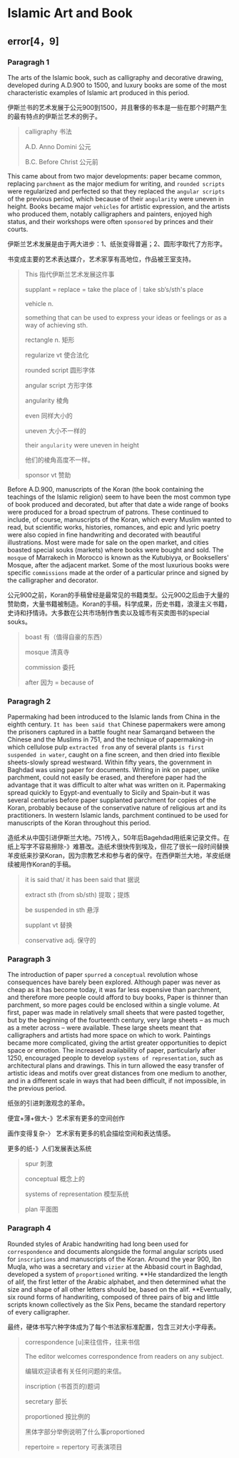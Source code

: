 # Islamic Art and Book

## error[4，9]

### Paragragh 1

The arts of the Islamic book, such as calligraphy and decorative drawing, developed during A.D.900 to 1500, and luxury books are some of the most characteristic examples of Islamic art produced in this period.

伊斯兰书的艺术发展于公元900到1500，并且奢侈的书本是一些在那个时期产生的最有特点的伊斯兰艺术的例子。

> calligraphy 书法
>
> A.D. Anno Domini 公元
>
> B.C. Before Christ 公元前

 This came about from two major developments: paper became common, replacing `parchment` as the major medium for writing, and `rounded scripts` were regularized and perfected so that they replaced the `angular scripts` of the previous period, which because of their `angularity` were uneven in height. Books became major `vehicles` for artistic expression, and the artists who produced them, notably calligraphers and painters, enjoyed high status, and their workshops were often `sponsored` by princes and their courts.

伊斯兰艺术发展是由于两大进步：1、纸张变得普遍；2、圆形字取代了方形字。

书变成主要的艺术表达媒介，艺术家享有高地位，作品被王室支持。

> This 指代伊斯兰艺术发展这件事
>
> supplant = replace = take the place of｜take sb‘s/sth's place
>
> vehicle n.
>
> something that can be used to express your ideas or feelings or as a way of achieving sth.
>
> rectangle n. 矩形
>
> regularize vt 使合法化
>
> rounded script 圆形字体
>
> angular script 方形字体
>
> angularity 棱角
>
> even 同样大小的
>
> uneven 大小不一样的
>
> their `angularity` were uneven in height
>
> 他们的棱角高度不一样。
>
> sponsor vt 赞助



Before A.D.900, manuscripts of the Koran (the book containing the teachings of the Islamic religion) seem to have been the most common type of book produced and decorated, but after that date a wide range of books were produced for a broad spectrum of patrons. These continued to include, of course, manuscripts of the Koran, which every Muslim wanted to read, but scientific works, histories, romances, and epic and lyric poetry were also copied in fine handwriting and decorated with beautiful illustrations. Most were made for sale on the open market, and cities boasted special souks (markets) where books were bought and sold. The `mosque` of Marrakech in Morocco is known as the Kutubiyya, or Booksellers' Mosque, after the adjacent market. Some of the most luxurious books were specific `commissions` made at the order of a particular prince and signed by the calligrapher and decorator.

公元900之前，Koran的手稿曾经是最常见的书籍类型。公元900之后由于大量的赞助商，大量书籍被制造。Koran的手稿，科学成果，历史书籍，浪漫主义书籍，史诗和抒情诗。大多数在公共市场制作售卖以及城市有买卖图书的special souks。

> boast 有（值得自豪的东西）
>
> mosque 清真寺
>
> commission 委托
>
> after 因为 = because of

### Paragragh 2

Papermaking had been introduced to the Islamic lands from China in the eighth century. `It has been said that` Chinese papermakers were among the prisoners captured in a battle fought near Samarqand between the Chinese and the Muslims in 751, and the technique of papermaking-in which cellulose pulp `extracted from` any of several plants `is first suspended in water`, caught on a fine screen, and then dried into flexible sheets-slowly spread westward. Within fifty years, the government in Baghdad was using paper for documents. Writing in ink on paper, unlike parchment, could not easily be erased, and therefore paper had the advantage that it was difficult to alter what was written on it. Papermaking spread quickly to Egypt-and eventually to Sicily and Spain-but it was several centuries before paper supplanted parchment for copies of the Koran, probably because of the conservative nature of religious art and its practitioners. In western Islamic lands, parchment continued to be used for manuscripts of the Koran throughout this period.

造纸术从中国引进伊斯兰大地。751传入，50年后Bagehdad用纸来记录文件。在纸上写字不容易擦除-》难篡改。造纸术很快传到埃及，但花了很长一段时间替换羊皮纸来抄录Koran，因为宗教艺术和参与者的保守。在西伊斯兰大地，羊皮纸继续被用作Koran的手稿。

> it is said that/ it has been said that 据说
>
> extract sth (from sb/sth) 提取；提炼
>
> be suspended in sth 悬浮
>
> supplant vt 替换
>
> conservative adj. 保守的

### Paragraph 3

The introduction of paper `spurred` a `conceptual` revolution whose consequences have barely been explored. Although paper was never as cheap as it has become today, it was far less expensive than parchment, and therefore more people could afford to buy books, Paper is thinner than parchment, so more pages could be enclosed within a single volume. At first, paper was made in relatively small sheets that were pasted together, but by the beginning of the fourteenth century, very large sheets – as much as a meter across – were available. These large sheets meant that calligraphers and artists had more space on which to work. Paintings became more complicated, giving the artist greater opportunities to depict space or emotion. The increased availability of paper, particularly after 1250, encouraged people to develop `systems of representation`, such as architectural plans and drawings. This in turn allowed the easy transfer of artistic ideas and motifs over great distances from one medium to another, and in a different scale in ways that had been difficult, if not impossible, in the previous period.

纸张的引进刺激观念的革命。

便宜+薄+做大-》艺术家有更多的空间创作

画作变得复杂-〉 艺术家有更多的机会描绘空间和表达情感。

更多的纸-》人们发展表达系统

> spur 刺激
>
> conceptual 概念上的
>
> systems of representation 模型系统
>
> plan 平面图

### Paragraph 4

Rounded styles of Arabic handwriting had long been used for `correspondence` and documents alongside the formal angular scripts used for `inscriptions` and manuscripts of the Koran. Around the year 900, Ibn Muqla, who was a secretary and `vizier` at the Abbasid court in Baghdad, developed a system of `proportioned` writing. **He standardized the length of alif, the first letter of the Arabic alphabet, and then determined what the size and shape of all other letters should be, based on the alif. **Eventually, six round forms of handwriting, composed of three pairs of big and little scripts known collectively as the Six Pens, became the standard repertory of every calligrapher.

最终，硬体书写六种字体成为了每个书法家标准配置，包含三对大小字母表。

> correspondence [u]来往信件，往来书信
>
> The editor welcomes correspondence from readers on any subject.
>
> 编辑欢迎读者有关任何问题的来信。
>
> inscription (书首页的)题词
>
> secretary 部长
>
> proportioned 按比例的
>
> 黑体字部分举例说明了什么事proportioned
>
> repertoire = repertory 可表演项目

